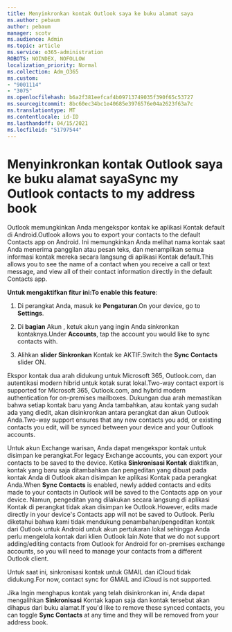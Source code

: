 ```yaml
---
title: Menyinkronkan kontak Outlook saya ke buku alamat saya
ms.author: pebaum
author: pebaum
manager: scotv
ms.audience: Admin
ms.topic: article
ms.service: o365-administration
ROBOTS: NOINDEX, NOFOLLOW
localization_priority: Normal
ms.collection: Adm_O365
ms.custom:
- "9001114"
- "3075"
ms.openlocfilehash: b6a2f381eefcaf4b09713749035f390f65c53727
ms.sourcegitcommit: 8bc60ec34bc1e40685e3976576e04a2623f63a7c
ms.translationtype: MT
ms.contentlocale: id-ID
ms.lasthandoff: 04/15/2021
ms.locfileid: "51797544"
---
```

# <a name="sync-my-outlook-contacts-to-my-address-book"></a><span data-ttu-id="5125b-102">Menyinkronkan kontak Outlook saya ke buku alamat saya</span><span class="sxs-lookup"><span data-stu-id="5125b-102">Sync my Outlook contacts to my address book</span></span>

<span data-ttu-id="5125b-103">Outlook memungkinkan Anda mengekspor kontak ke aplikasi Kontak default di Android.</span><span class="sxs-lookup"><span data-stu-id="5125b-103">Outlook allows you to export your contacts to the default Contacts app on Android.</span></span> <span data-ttu-id="5125b-104">Ini memungkinkan Anda melihat nama kontak saat Anda menerima panggilan atau pesan teks, dan menampilkan semua informasi kontak mereka secara langsung di aplikasi Kontak default.</span><span class="sxs-lookup"><span data-stu-id="5125b-104">This allows you to see the name of a contact when you receive a call or text message, and view all of their contact information directly in the default Contacts app.</span></span>
 
<span data-ttu-id="5125b-105">**Untuk mengaktifkan fitur ini:**</span><span class="sxs-lookup"><span data-stu-id="5125b-105">**To enable this feature**:</span></span>
 
1. <span data-ttu-id="5125b-106">Di perangkat Anda, masuk ke **Pengaturan**.</span><span class="sxs-lookup"><span data-stu-id="5125b-106">On your device, go to **Settings**.</span></span>

2. <span data-ttu-id="5125b-107">Di **bagian** Akun , ketuk akun yang ingin Anda sinkronkan kontaknya.</span><span class="sxs-lookup"><span data-stu-id="5125b-107">Under **Accounts**, tap the account you would like to sync contacts with.</span></span>

3. <span data-ttu-id="5125b-108">Alihkan **slider Sinkronkan** Kontak ke AKTIF.</span><span class="sxs-lookup"><span data-stu-id="5125b-108">Switch the **Sync Contacts** slider ON.</span></span>
 
<span data-ttu-id="5125b-109">Ekspor kontak dua arah didukung untuk Microsoft 365, Outlook.com, dan autentikasi modern hibrid untuk kotak surat lokal.</span><span class="sxs-lookup"><span data-stu-id="5125b-109">Two-way contact export is supported for Microsoft 365, Outlook.com, and hybrid modern authentication for on-premises mailboxes.</span></span> <span data-ttu-id="5125b-110">Dukungan dua arah memastikan bahwa setiap kontak baru yang Anda tambahkan, atau kontak yang sudah ada yang diedit, akan disinkronkan antara perangkat dan akun Outlook Anda.</span><span class="sxs-lookup"><span data-stu-id="5125b-110">Two-way support ensures that any new contacts you add, or existing contacts you edit, will be synced between your device and your Outlook accounts.</span></span>
 
<span data-ttu-id="5125b-111">Untuk akun Exchange warisan, Anda dapat mengekspor kontak untuk disimpan ke perangkat.</span><span class="sxs-lookup"><span data-stu-id="5125b-111">For legacy Exchange accounts, you can export your contacts to be saved to the device.</span></span> <span data-ttu-id="5125b-112">Ketika **Sinkronisasi Kontak** diaktifkan, kontak yang baru saja ditambahkan dan pengeditan yang dibuat pada kontak Anda di Outlook akan disimpan ke aplikasi Kontak pada perangkat Anda.</span><span class="sxs-lookup"><span data-stu-id="5125b-112">When **Sync Contacts** is enabled, newly added contacts and edits made to your contacts in Outlook will be saved to the Contacts app on your device.</span></span> <span data-ttu-id="5125b-113">Namun, pengeditan yang dilakukan secara langsung di aplikasi Kontak di perangkat tidak akan disimpan ke Outlook.</span><span class="sxs-lookup"><span data-stu-id="5125b-113">However, edits made directly in your device's Contacts app will not be saved to Outlook.</span></span> <span data-ttu-id="5125b-114">Perlu diketahui bahwa kami tidak mendukung penambahan/pengeditan kontak dari Outlook untuk Android untuk akun pertukaran lokal sehingga Anda perlu mengelola kontak dari klien Outlook lain.</span><span class="sxs-lookup"><span data-stu-id="5125b-114">Note that we do not support adding/editing contacts from Outlook for Android for on-premises exchange accounts, so you will need to manage your contacts from a different Outlook client.</span></span>
 
<span data-ttu-id="5125b-115">Untuk saat ini, sinkronisasi kontak untuk GMAIL dan iCloud tidak didukung.</span><span class="sxs-lookup"><span data-stu-id="5125b-115">For now, contact sync for GMAIL and iCloud is not supported.</span></span>
 
<span data-ttu-id="5125b-116">Jika Ingin menghapus kontak yang telah disinkronkan ini, Anda dapat mengalihkan **Sinkronisasi** Kontak kapan saja dan kontak tersebut akan dihapus dari buku alamat.</span><span class="sxs-lookup"><span data-stu-id="5125b-116">If you'd like to remove these synced contacts, you can toggle **Sync Contacts** at any time and they will be removed from your address book.</span></span>
